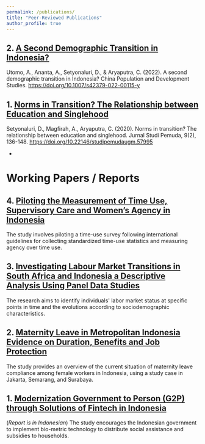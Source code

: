 ```yaml
---
permalink: /publications/
title: "Peer-Reviewed Publications"
author_profile: true
---
```


## 2. [A Second Demographic Transition in Indonesia?](https://doi.org/10.1007/s42379-022-00115-y)
Utomo, A., Ananta, A., Setyonaluri, D., & Aryaputra, C. (2022). A second demographic transition in Indonesia? China Population and Development Studies. https://doi.org/10.1007/s42379-022-00115-y

## 1. [Norms in Transition? The Relationship between Education and Singlehood](https://doi.org/10.22146/studipemudaugm.57995)
Setyonaluri, D., Magfirah, A., Aryaputra, C. (2020). Norms in transition? The relationship between education and singlehood. Jurnal Studi Pemuda, 9(2), 136-148. https://doi.org/10.22146/studipemudaugm.57995

-
# Working Papers / Reports

## 4. [Piloting the Measurement of Time Use, Supervisory Care and Women’s Agency in Indonesia](https://drive.google.com/file/d/1o7VNG9lsGMvC-q352BpBvIql6Pzfy0g0/view?usp=sharing)
The study involves piloting a time-use survey following international guidelines for collecting standardized time-use statistics and measuring agency over time use.

## 3. [Investigating Labour Market Transitions in South Africa and Indonesia a Descriptive Analysis Using Panel Data Studies](https://drive.google.com/file/d/1CTYrHuZHUs_4n43i4LjnjSjXfDeXSwBl/view?usp=sharing)
The research aims to identify individuals' labor market status at specific points in time and the evolutions according to sociodemographic characteristics.

## 2. [Maternity Leave in Metropolitan Indonesia Evidence on Duration, Benefits and Job Protection](https://drive.google.com/file/d/1K4n1s-pLB4R2mtyeDxvRpG57lIzd-k0C/view?usp=drive_link)
The study provides an overview of the current situation of maternity leave compliance among female workers in Indonesia, using a study case in Jakarta, Semarang, and Surabaya.

## 1. [Modernization Government to Person (G2P) through Solutions of Fintech in Indonesia](https://drive.google.com/file/d/1PwV1cEd0Zq7xUObsOUOFQ3zfgPLQ0WjB/view?usp=sharing)
(_Report is in Indonesian_) The study encourages the Indonesian government to implement bio-metric technology to distribute social assistance and subsidies to households.



